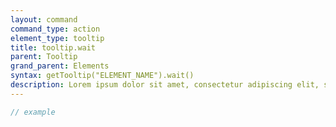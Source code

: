 ```yaml
---
layout: command
command_type: action
element_type: tooltip
title: tooltip.wait
parent: Tooltip
grand_parent: Elements
syntax: getTooltip("ELEMENT_NAME").wait()
description: Lorem ipsum dolor sit amet, consectetur adipiscing elit, sed do eiusmod tempor incididunt ut labore et dolore magna aliqua. Ut enim ad minim veniam, quis nostrud exercitation ullamco laboris nisi ut aliquip ex ea commodo consequat.
---
```


```javascript
// example
```